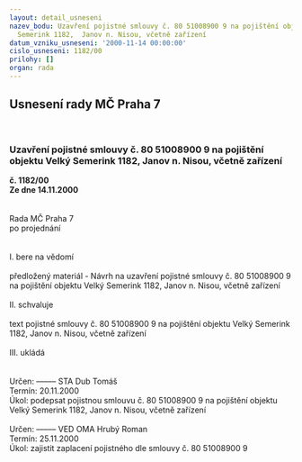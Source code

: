 ```yaml
---
layout: detail_usneseni
nazev_bodu: Uzavření pojistné smlouvy č. 80 51008900 9 na pojištění objektu Velký
  Semerink 1182,  Janov n. Nisou, včetně zařízení
datum_vzniku_usneseni: '2000-11-14 00:00:00'
cislo_usneseni: 1182/00
prilohy: []
organ: rada
---
```

<div id="ucUsn_pList" class="usn">
	<span><h2>Usnesení rady MČ Praha 7 </h2>
<br></span><div class="standBody">
<span><h3>Uzavření pojistné smlouvy č. 80 51008900 9 na pojištění objektu Velký Semerink 1182,  Janov n. Nisou, včetně zařízení</h3></span><div class="center">
		<strong>č. 1182/00</strong><br>
	</div>
<div class="center">
		<strong>Ze dne 14.11.2000</strong><br><br>
	</div>
<br>Rada MČ Praha 7<br>po projednání<br><br><br>I.	bere na vědomí<br><br> předložený materiál - Návrh na uzavření pojistné smlouvy č. 80 51008900 9  na pojištění objektu Velký Semerink 1182, Janov n. Nisou, včetně zařízení<br><br>II.	schvaluje <br><br>text  pojistné smlouvy č. 80 51008900 9  na pojištění objektu Velký Semerink 1182, Janov n. Nisou, včetně zařízení<br><br>III. ukládá <br><br>	<br> Určen:	–––––	STA Dub Tomáš<br>Termín: 20.11.2000<br>Úkol:	podepsat  pojistnou smlouvu č. 80 51008900 9  na pojištění objektu Velký Semerink 1182, Janov n. Nisou, včetně zařízení<br> <br> Určen:	–––––	VED OMA Hrubý Roman<br>Termín: 25.11.2000<br>Úkol:	zajistit zaplacení pojistného dle  smlouvy  č. 80 51008900 9  <br> <br><br><br> <br>
</div>
</div>